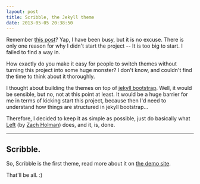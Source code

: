 ```yaml
---
layout: post
title: Scribble, the Jekyll theme
date: 2013-05-05 20:38:50
---
```


Remember [this post](/2013/04/08/jekyll-themes/)? Yap, I have been busy, but it is no excuse. There is only one reason for why I didn't start the project -- It is too big to start. I failed to find a way in. 

How exactly do you make it easy for people to switch themes without turning this project into some huge monster? I don't know, and couldn't find the time to think about it thoroughly.

I thought about building the themes on top of [jekyll bootstrap](http://jekyllbootstrap.com). Well, it would be sensible, but no, not at this point at least. It would be a huge barrier for me in terms of kicking start this project, because then I'd need to understand how things are structured in jekyll bootstrap...

Therefore, I decided to keep it as simple as possible, just do basically what [Left](https://github.com/holman/left) (by [Zach Holman](http://zachholman.com/posts/left/)) does, and it, is, done.

---

## Scribble.

So, Scribble is the first theme, read more about it on [the demo site](http://scribble.muan.co/2013/05/06/scribble-the-jekyll-theme/). 

That'll be all. :)